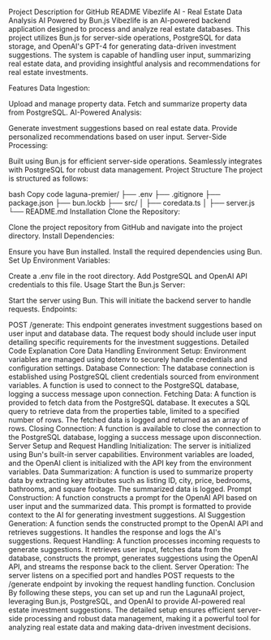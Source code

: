 Project Description for GitHub README
Vibezlife AI - Real Estate Data Analysis AI Powered by Bun.js
Vibezlife is an AI-powered backend application designed to process and analyze real estate databases. This project utilizes Bun.js for server-side operations, PostgreSQL for data storage, and OpenAI's GPT-4 for generating data-driven investment suggestions. The system is capable of handling user input, summarizing real estate data, and providing insightful analysis and recommendations for real estate investments.

Features
Data Ingestion:

Upload and manage property data.
Fetch and summarize property data from PostgreSQL.
AI-Powered Analysis:

Generate investment suggestions based on real estate data.
Provide personalized recommendations based on user input.
Server-Side Processing:

Built using Bun.js for efficient server-side operations.
Seamlessly integrates with PostgreSQL for robust data management.
Project Structure
The project is structured as follows:

bash
Copy code
laguna-premier/
├── .env
├── .gitignore
├── package.json
├── bun.lockb
├── src/
│   ├── coredata.ts
│   ├── server.js
└── README.md
Installation
Clone the Repository:

Clone the project repository from GitHub and navigate into the project directory.
Install Dependencies:

Ensure you have Bun installed. Install the required dependencies using Bun.
Set Up Environment Variables:

Create a .env file in the root directory. Add PostgreSQL and OpenAI API credentials to this file.
Usage
Start the Bun.js Server:

Start the server using Bun. This will initiate the backend server to handle requests.
Endpoints:

POST /generate:
This endpoint generates investment suggestions based on user input and database data.
The request body should include user input detailing specific requirements for the investment suggestions.
Detailed Code Explanation
Core Data Handling
Environment Setup:
Environment variables are managed using dotenv to securely handle credentials and configuration settings.
Database Connection:
The database connection is established using PostgreSQL client credentials sourced from environment variables.
A function is used to connect to the PostgreSQL database, logging a success message upon connection.
Fetching Data:
A function is provided to fetch data from the PostgreSQL database. It executes a SQL query to retrieve data from the properties table, limited to a specified number of rows.
The fetched data is logged and returned as an array of rows.
Closing Connection:
A function is available to close the connection to the PostgreSQL database, logging a success message upon disconnection.
Server Setup and Request Handling
Initialization:
The server is initialized using Bun's built-in server capabilities.
Environment variables are loaded, and the OpenAI client is initialized with the API key from the environment variables.
Data Summarization:
A function is used to summarize property data by extracting key attributes such as listing ID, city, price, bedrooms, bathrooms, and square footage. The summarized data is logged.
Prompt Construction:
A function constructs a prompt for the OpenAI API based on user input and the summarized data. This prompt is formatted to provide context to the AI for generating investment suggestions.
AI Suggestion Generation:
A function sends the constructed prompt to the OpenAI API and retrieves suggestions. It handles the response and logs the AI's suggestions.
Request Handling:
A function processes incoming requests to generate suggestions. It retrieves user input, fetches data from the database, constructs the prompt, generates suggestions using the OpenAI API, and streams the response back to the client.
Server Operation:
The server listens on a specified port and handles POST requests to the /generate endpoint by invoking the request handling function.
Conclusion
By following these steps, you can set up and run the LagunaAI project, leveraging Bun.js, PostgreSQL, and OpenAI to provide AI-powered real estate investment suggestions. The detailed setup ensures efficient server-side processing and robust data management, making it a powerful tool for analyzing real estate data and making data-driven investment decisions.






